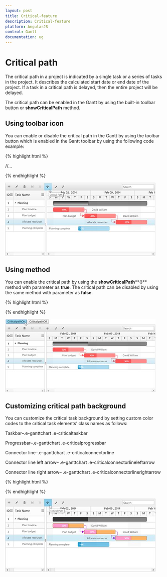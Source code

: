 ```yaml
---
layout: post
title: Critical-feature
description: Critical-feature
platform: AngularJS
control: Gantt
documentation: ug
---
```

# Critical path

The critical path in a project is indicated by a single task or a series of tasks in the project. It describes the calculated start date or end date of the project. If a task in a critical path is delayed, then the entire project will be delayed.

The critical path can be enabled in the Gantt by using the built-in toolbar button or **showCriticalPath** method.

## Using toolbar icon

You can enable or disable the critical path in the Gantt by using the toolbar button which is enabled in the Gantt toolbar by using the following code example:

{% highlight html %}
 

<!doctype html>
<html lang="en" ng-app="listCtrl">
   <head>
      //...
   </head>
   <body ng-controller="GanttCtrl">
      <!--Add  Gantt control here-->    
      <div id="GanttContainer" ej-gantt
         //...
         e-toolbarsettings= "toolbarSettings"
         >
      </div>
      <script>
         var toolbarSettings = {
         showToolbar: true,
         toolbarItems: [
             //..
             ej.Gantt.ToolbarItems.CriticalPath,
         ],
     },
     angular.module('listCtrl', ['ejangular'])
     .controller('GanttCtrl', function($scope) {
         //...              
         $scope.load = load;
         $scope.toolbarSettings = toolbarSettings;
     });                    
      </script>
   </body>
</html>

{% endhighlight %}

![](criticalfeature_images/criticalfeature_img1.jpeg)


## Using method

You can enable the critical path by using the **showCriticalPath****()** method with parameter as **true**. The critical path can be disabled by using the same method with parameter as **false**.

{% highlight html %}
 
<script>                   
$("#buttonOn").click(function(args) {
    ganttObj = $("#GanttContainer").data("ejGantt");
    ganttObj.showCriticalPath(true);
})
$("#buttonOff").click(function(args) {
    ganttObj = $("#GanttContainer").data("ejGantt");
    ganttObj.showCriticalPath(false);
})             
</script>

{% endhighlight %}

![](criticalfeature_images/criticalfeature_img2.jpeg)


## Customizing critical path background

You can customize the critical task background by setting custom color codes to the critical task elements’ class names as follows:

Taskbar–.e-ganttchart .e-criticaltaskbar 

Progressbar–.e-ganttchart .e-criticalprogressbar     

Connector line–.e-ganttchart .e-criticalconnectorline       

Connector line left arrow– .e-ganttchart .e-criticalconnectorlineleftarrow  

Connector line right arrow–  .e-ganttchart .e-criticalconnectorlinerightarrow 

{% highlight html %}

<style>
    .e-ganttchart .e-criticaltaskbar {
        background-color: #ffb366!important;
        border-color: gray!important
    }
    
    .e-ganttchart .e-criticalprogressbar {
        background-color: #ff99cc!important;
        border-color: #b35900!important
    }
    
    .e-ganttchart .e-criticalconnectorline {
        background-color: #b800e6!important;
    }
    
    .e-ganttchart .e-criticalconnectorlineleftarrow {
        border-right-color: #b800e6!important;
    }
    
    .e-ganttchart .e-criticalconnectorlinerightarrow {
        border-left-color: #b800e6!important;
    }
</style>

{% endhighlight %}

![](criticalfeature_images/criticalfeature_img3.jpeg)


